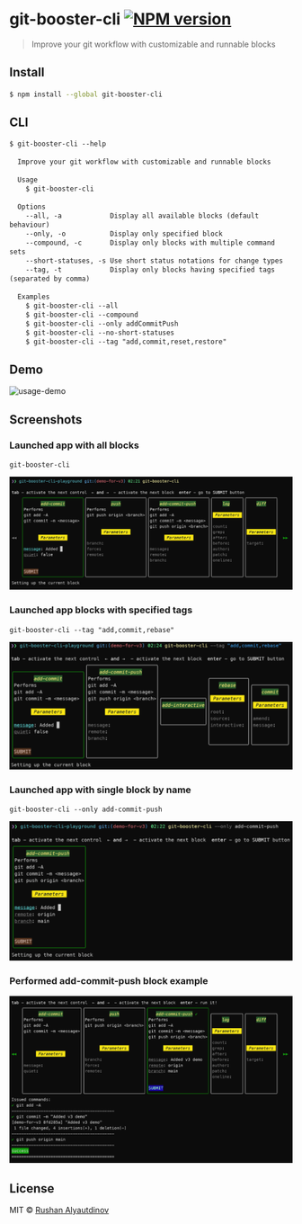 # git-booster-cli [![NPM version][npm-image]][npm-url]

> Improve your git workflow with customizable and runnable blocks

## Install

```bash
$ npm install --global git-booster-cli
```

## CLI

```
$ git-booster-cli --help

  Improve your git workflow with customizable and runnable blocks

  Usage
    $ git-booster-cli

  Options
    --all, -a            Display all available blocks (default behaviour)
    --only, -o           Display only specified block
    --compound, -c       Display only blocks with multiple command sets
    --short-statuses, -s Use short status notations for change types
    --tag, -t            Display only blocks having specified tags (separated by comma)

  Examples
    $ git-booster-cli --all
    $ git-booster-cli --compound
    $ git-booster-cli --only addCommitPush
    $ git-booster-cli --no-short-statuses
    $ git-booster-cli --tag "add,commit,reset,restore"
```

## Demo

![usage-demo](media/demo.gif)

## Screenshots

### Launched app with all blocks

```
git-booster-cli
```

![all-blocks](media/git-booster-cli-screenshot-all-blocks.png)

### Launched app blocks with specified tags

```
git-booster-cli --tag "add,commit,rebase"
```

![tagged-blocks](media/git-booster-cli-with-specified-tags.png)

### Launched app with single block by name

```
git-booster-cli --only add-commit-push
```

![only-block](media/git-booster-cli-screenshot-only-block.png)

### Performed add-commit-push block example

![performed-block-example](media/git-booster-cli-performed-block-example.png)

## License

MIT © [Rushan Alyautdinov](https://github.com/akgondber)

[npm-image]: https://img.shields.io/npm/v/git-booster-cli.svg?style=flat
[npm-url]: https://npmjs.org/package/git-booster-cli

